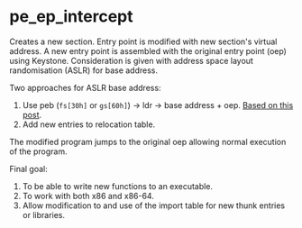 # pe_ep_intercept

Creates a new section. Entry point is modified with new section's virtual address. A new entry point is assembled
with the original entry point (oep) using Keystone. Consideration is given with address space layout randomisation (ASLR) for base address.

Two approaches for ASLR base address:
1. Use peb (`fs[30h]` or `gs[60h]`) -> ldr -> base address + oep. [Based on this post][1].
2. Add new entries to relocation table.

The modified program jumps to the original oep allowing normal execution of the program.

[1]: https://illicitcoding.wordpress.com/2013/02/05/getting-the-base-address-of-a-dllexe-w-aslr-enabled/

Final goal:
1. To be able to write new functions to an executable.
2. To work with both x86 and x86-64.
3. Allow modification to and use of the import table for new thunk entries or libraries.
